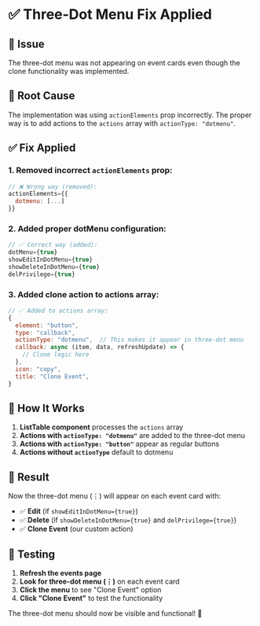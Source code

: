 # ✅ Three-Dot Menu Fix Applied

## 🐛 **Issue**
The three-dot menu was not appearing on event cards even though the clone functionality was implemented.

## 🔧 **Root Cause**
The implementation was using `actionElements` prop incorrectly. The proper way is to add actions to the `actions` array with `actionType: "dotmenu"`.

## ✅ **Fix Applied**

### **1. Removed incorrect `actionElements` prop:**
```javascript
// ❌ Wrong way (removed):
actionElements={{
  dotmenu: [...]
}}
```

### **2. Added proper dotMenu configuration:**
```javascript
// ✅ Correct way (added):
dotMenu={true}
showEditInDotMenu={true}
showDeleteInDotMenu={true}
delPrivilege={true}
```

### **3. Added clone action to actions array:**
```javascript
// ✅ Added to actions array:
{
  element: "button",
  type: "callback",
  actionType: "dotmenu",  // This makes it appear in three-dot menu
  callback: async (item, data, refreshUpdate) => {
    // Clone logic here
  },
  icon: "copy",
  title: "Clone Event",
}
```

## 🎯 **How It Works**

1. **ListTable component** processes the `actions` array
2. **Actions with `actionType: "dotmenu"`** are added to the three-dot menu
3. **Actions with `actionType: "button"`** appear as regular buttons
4. **Actions without `actionType`** default to dotmenu

## 📍 **Result**

Now the three-dot menu (⋮) will appear on each event card with:
- ✅ **Edit** (if `showEditInDotMenu={true}`)
- ✅ **Delete** (if `showDeleteInDotMenu={true}` and `delPrivilege={true}`)
- ✅ **Clone Event** (our custom action)

## 🧪 **Testing**

1. **Refresh the events page**
2. **Look for three-dot menu (⋮)** on each event card
3. **Click the menu** to see "Clone Event" option
4. **Click "Clone Event"** to test the functionality

The three-dot menu should now be visible and functional! 🎉